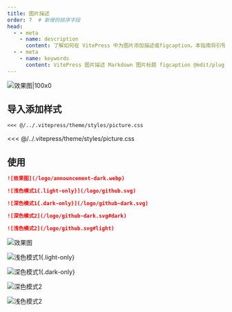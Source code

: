 ```yaml
---
title: 图片描述
order: 7  # 新增的排序字段
head:
  - - meta
    - name: description
      content: 了解如何在 VitePress 中为图片添加描述或figcaption。本指南将引导你安装和配置 @mdit/plugin-figure 插件，并应用 @scenlinx 的样式，以支持图片标题和在明暗模式下显示不同的图片。
  - - meta
    - name: keywords
      content: VitePress 图片描述 Markdown 图片标题 figcaption @mdit/plugin-figure @scenlinx 图片样式 CSS light/dark模式 明暗模式 图片配置 VitePress插件 图片注解
---
```


![效果图|100x0](/logo/announcement-dark.webp '效果图')

## 导入添加样式

```md
<<< @/../.vitepress/theme/styles/picture.css
```

<<< @/../.vitepress/theme/styles/picture.css

## 使用

```md
![效果图](/logo/announcement-dark.webp)

![浅色模式1{.light-only}](/logo/github.svg)

![深色模式1{.dark-only}](/logo/github-dark.svg)

![深色模式2](/logo/github-dark.svg#dark)

![浅色模式2](/logo/github.svg#light)
```

![效果图](/logo/announcement-dark.webp)

![浅色模式1{.light-only}](/logo/github.svg)

![深色模式1{.dark-only}](/logo/github-dark.svg)

![深色模式2](/logo/github-dark.svg#dark)

![浅色模式2](/logo/github.svg#light)
